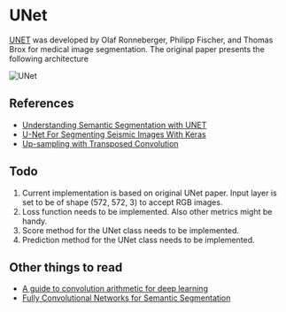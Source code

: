 # UNet

[UNET](https://arxiv.org/abs/1505.04597) was developed by Olaf Ronneberger, Philipp Fischer, and Thomas Brox for medical image segmentation.
The original paper presents the following architecture 

![UNet](images/unet.png)

## References

- [Understanding Semantic Segmentation with UNET](https://towardsdatascience.com/understanding-semantic-segmentation-with-unet-6be4f42d4b47)
- [U-Net For Segmenting Seismic Images With Keras](https://www.depends-on-the-definition.com/unet-keras-segmenting-images/)
- [Up-sampling with Transposed Convolution](https://towardsdatascience.com/up-sampling-with-transposed-convolution-9ae4f2df52d0)

## Todo

1. Current implementation is based on original UNet paper.
   Input layer is set to be of shape (572, 572, 3) to accept RGB images.
2. Loss function needs to be implemented. Also other metrics might be handy.
3. Score method for the UNet class needs to be implemented.
3. Prediction method for the UNet class needs to be implemented.

## Other things to read

- [A guide to convolution arithmetic for deep learning](https://arxiv.org/pdf/1603.07285.pdf)
- [Fully Convolutional Networks for Semantic Segmentation](https://people.eecs.berkeley.edu/~jonlong/long_shelhamer_fcn.pdf)
